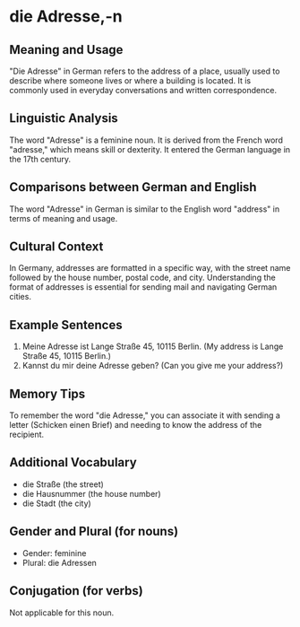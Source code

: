 # die Adresse,-n
## Meaning and Usage
"Die Adresse" in German refers to the address of a place, usually used to describe where someone lives or where a building is located. It is commonly used in everyday conversations and written correspondence.

## Linguistic Analysis
The word "Adresse" is a feminine noun. It is derived from the French word "adresse," which means skill or dexterity. It entered the German language in the 17th century.

## Comparisons between German and English
The word "Adresse" in German is similar to the English word "address" in terms of meaning and usage.

## Cultural Context
In Germany, addresses are formatted in a specific way, with the street name followed by the house number, postal code, and city. Understanding the format of addresses is essential for sending mail and navigating German cities.

## Example Sentences
1. Meine Adresse ist Lange Straße 45, 10115 Berlin. (My address is Lange Straße 45, 10115 Berlin.)
2. Kannst du mir deine Adresse geben? (Can you give me your address?)

## Memory Tips
To remember the word "die Adresse," you can associate it with sending a letter (Schicken einen Brief) and needing to know the address of the recipient.

## Additional Vocabulary
- die Straße (the street)
- die Hausnummer (the house number)
- die Stadt (the city)

## Gender and Plural (for nouns)
- Gender: feminine
- Plural: die Adressen

## Conjugation (for verbs)
Not applicable for this noun.
